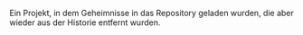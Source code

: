 Ein Projekt, in dem Geheimnisse in das Repository geladen wurden, die aber wieder aus der Historie entfernt wurden.

